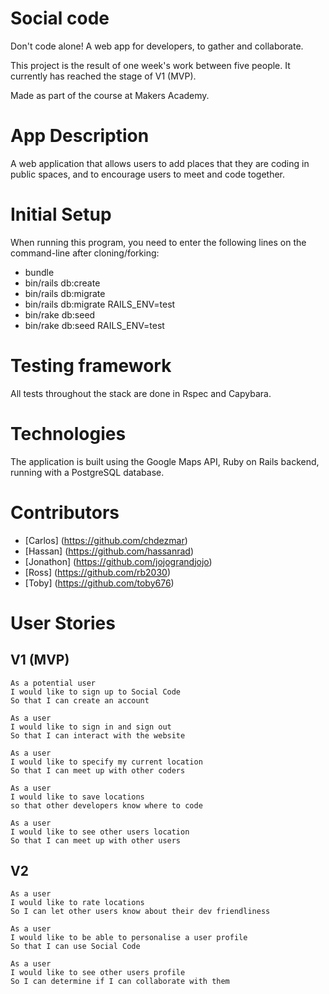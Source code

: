 # Social code
Don't code alone!
A web app for developers, to gather and collaborate.

This project is the result of one week's work between five people. It currently has reached the stage of V1 (MVP).

Made as part of the course at Makers Academy.

# App Description

A web application that allows users to add places that they are coding in public spaces, and to encourage users to meet and code together.

# Initial Setup

When running this program, you need to enter the following lines on the command-line after cloning/forking:
- bundle
- bin/rails db:create
- bin/rails db:migrate
- bin/rails db:migrate RAILS_ENV=test
- bin/rake db:seed
- bin/rake db:seed RAILS_ENV=test

# Testing framework

All tests throughout the stack are done in Rspec and Capybara.

# Technologies

The application is built using the Google Maps API, Ruby on Rails backend, running with a PostgreSQL database.

# Contributors
- [Carlos] (https://github.com/chdezmar)
- [Hassan] (https://github.com/hassanrad)
- [Jonathon] (https://github.com/jojograndjojo)
- [Ross] (https://github.com/rb2030)
- [Toby] (https://github.com/toby676)

# User Stories
## V1 (MVP)

```
As a potential user
I would like to sign up to Social Code
So that I can create an account
```
```
As a user
I would like to sign in and sign out
So that I can interact with the website
```
```
As a user
I would like to specify my current location
So that I can meet up with other coders
```
```
As a user
I would like to save locations
so that other developers know where to code
```
```
As a user
I would like to see other users location
So that I can meet up with other users
```
## V2

```
As a user
I would like to rate locations
So I can let other users know about their dev friendliness
```
```
As a user
I would like to be able to personalise a user profile
So that I can use Social Code
```
```
As a user
I would like to see other users profile
So I can determine if I can collaborate with them
```
